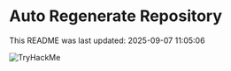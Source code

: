 # Auto Regenerate Repository

This README was last updated: 2025-09-07 11:05:06

 ![TryHackMe](https://tryhackme.com/badge/533634)